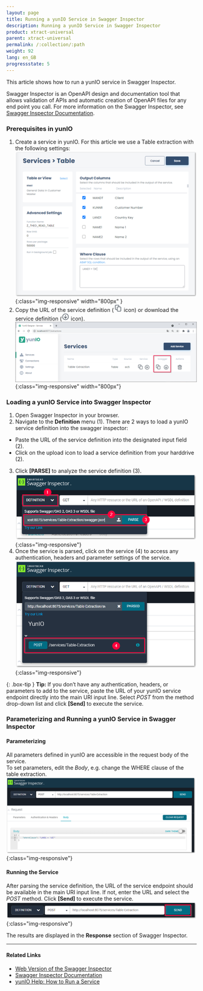 ```yaml
---
layout: page
title: Running a yunIO Service in Swagger Inspector
description: Running a yunIO Service in Swagger Inspector
product: xtract-universal
parent: xtract-universal
permalink: /:collection/:path
weight: 92
lang: en_GB
progressstate: 5
---
```


This article shows how to run a yunIO service in Swagger Inspector.

Swagger Inspector is an OpenAPI design and documentation tool that allows validation of APIs and automatic creation of OpenAPI files for any end point you call.
For more information on the Swagger Inspector, see [Swagger Inspector Documentation](https://swagger.io/docs/swagger-inspector/how-to-use-swagger-inspector/).

### Prerequisites in yunIO

1. Create a service in yunIO. For this article we use a Table extraction with the following settings:<br>
![Table-Extraction](/img/contents/yunio/table-settings.png){:class="img-responsive" width="800px" }
2. Copy the URL of the service definition (![copy-URL](/img/contents/yunio/copyURL.png) icon) or download the service definition (![download-file](/img/contents/yunio/download.png) icon).<br>
![yunio-Services](/img/contents/yunio/yunio-run-services.png){:class="img-responsive" width="800px"}

### Loading a yunIO Service into Swagger Inspector

1. Open Swagger Inspector in your browser.
2. Navigate to the **Definition** menu (1). There are 2 ways to load a yunIO service definition into the swagger inspector:<br>
- Paste the URL of the service definition into the designated input field (2).
- Click on the upload icon to load a service definition from your harddrive (2).
3. Click **[PARSE]** to analyze the service definition (3).<br>
![Swagger-Inspector-Load-Service-1](/img/contents/yunio/swagger-inspector-load.png){:class="img-responsive"}
4. Once the service is parsed, click on the service (4) to access any authentication, headers and parameter settings of the service.<br>
![Swagger-Inspector-Load-Service-2](/img/contents/yunio/swagger-inspector-load-body.png){:class="img-responsive"}

{: .box-tip }
**Tip:** If you don’t have any authentication, headers, or parameters to add to the service, paste the URL of your yunIO service endpoint directly into the main URI input line.
Select *POST* from the method drop-down list and click **[Send]** to execute the service.

### Parameterizing and Running a yunIO Service in Swagger Inspector

#### Parameterizing
All parameters defined in yunIO are accessible in the request body of the service. <br>
To set parameters, edit the *Body*, e.g. change the WHERE clause of the table extraction. <br>
![Swagger-Inspector](/img/contents/yunio/swagger-inspector.png){:class="img-responsive"}

#### Running the Service
After parsing the service definition, the URL of the service endpoint should be available in the main URI input line.
If not, enter the URL and select the *POST* method. 
Click **[Send]** to execute the service.<br>
![Swagger-Inspector](/img/contents/yunio/swagger-inspector-run.png){:class="img-responsive"}

The results are displayed in the **Response** section of Swagger Inspector.

******

#### Related Links
- [Web Version of the Swagger Inspector](https://inspector.swagger.io/builder)
- [Swagger Inspector Documentation](https://swagger.io/docs/swagger-inspector/how-to-use-swagger-inspector/)
- [yunIO Help: How to Run a Service](https://help.theobald-software.com/en/yunio#how-to-run-a-service)